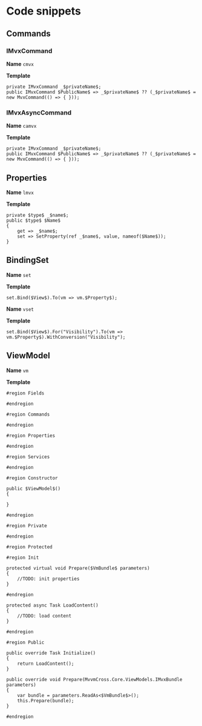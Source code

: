 # Code snippets

## Commands

### IMvxCommand

**Name**
`cmvx`

**Template**
```
private IMvxCommand _$privateName$;
public IMvxCommand $PublicName$ => _$privateName$ ?? (_$privateName$ = new MvxCommand(() => { }));
```

### IMvxAsyncCommand

**Name**
`camvx`

**Template**
```
private IMvxCommand _$privateName$;
public IMvxCommand $PublicName$ => _$privateName$ ?? (_$privateName$ = new MvxCommand(() => { }));
```

## Properties

**Name**
`lmvx`

**Template**
```
private $type$ _$name$;
public $type$ $Name$ 
{
    get => _$name$;
    set => SetProperty(ref _$name$, value, nameof($Name$));
}
```

## BindingSet

**Name**
`set`

**Template**
```
set.Bind($View$).To(vm => vm.$Property$);
```

**Name**
`vset`

**Template**
```
set.Bind($View$).For("Visibility").To(vm => vm.$Property$).WithConversion("Visibility");
```

## ViewModel

**Name**
`vm`

**Template**
```
#region Fields

#endregion

#region Commands

#endregion

#region Properties

#endregion
    
#region Services

#endregion

#region Constructor

public $ViewModel$()
{
    
}

#endregion

#region Private

#endregion
    
#region Protected

#region Init

protected virtual void Prepare($VmBundle$ parameters)
{
    //TODO: init properties
}

#endregion

protected async Task LoadContent()
{
    //TODO: load content
}

#endregion

#region Public

public override Task Initialize()
{
    return LoadContent();
}

public override void Prepare(MvvmCross.Core.ViewModels.IMvxBundle parameters)
{
    var bundle = parameters.ReadAs<$VmBundle$>();
    this.Prepare(bundle);
}

#endregion
```








